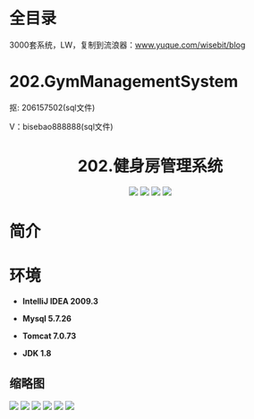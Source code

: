 # 全目录

3000套系统，LW，复制到流浪器：www.yuque.com/wisebit/blog

# 202.GymManagementSystem

<p>抠: 206157502(sql文件)</p>
<p>V：bisebao888888(sql文件)</p>

<p><h1 align="center">202.健身房管理系统</h1></p>


<p align="center">
	<img src="https://img.shields.io/badge/jdk-1.8-orange.svg"/>
    <img src="https://img.shields.io/badge/spring-5.x-lightgrey.svg"/>
    <img src="https://img.shields.io/badge/springMVC-3.x-blue.svg"/>
    <img src="https://img.shields.io/badge/mybatis-5.x-yellow.svg"/>
</p>

# 简介
>
> 

# 环境

- <b>IntelliJ IDEA 2009.3</b>

- <b>Mysql 5.7.26</b>

- <b>Tomcat 7.0.73</b>

- <b>JDK 1.8</b>




## 缩略图

![](https://bitwise.oss-cn-heyuan.aliyuncs.com/2024/9/10/aca9b472-a542-4c9b-a109-dd60aad0d721.png)
![](https://bitwise.oss-cn-heyuan.aliyuncs.com/2024/9/10/2d19b961-2fd8-46e6-b3f7-1fbee4aae09f.png)
![](https://bitwise.oss-cn-heyuan.aliyuncs.com/2024/9/10/714630d1-469b-472d-8603-ec301139fe48.png)
![](https://bitwise.oss-cn-heyuan.aliyuncs.com/2024/9/10/61902d99-7d48-42dd-ae2e-02f2e6614e71.png)
![](https://bitwise.oss-cn-heyuan.aliyuncs.com/2024/9/10/c0a2142c-5ee6-4198-8b15-13f6b3f5cef6.png)
![](https://bitwise.oss-cn-heyuan.aliyuncs.com/2024/9/10/98b6b7df-4e29-4b4c-8287-b36448a8adb7.png)






